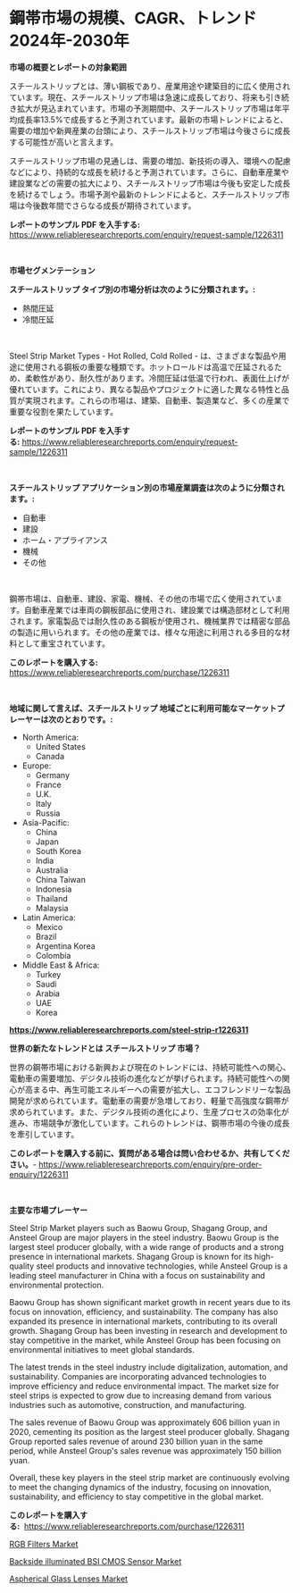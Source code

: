 <p><h1>鋼帯市場の規模、CAGR、トレンド 2024年-2030年</h1></p><p><strong>市場の概要とレポートの対象範囲</strong></p>
<p><p>スチールストリップとは、薄い鋼板であり、産業用途や建築目的に広く使用されています。現在、スチールストリップ市場は急速に成長しており、将来も引き続き拡大が見込まれています。市場の予測期間中、スチールストリップ市場は年平均成長率13.5%で成長すると予測されています。最新の市場トレンドによると、需要の増加や新興産業の台頭により、スチールストリップ市場は今後さらに成長する可能性が高いと言えます。</p><p>スチールストリップ市場の見通しは、需要の増加、新技術の導入、環境への配慮などにより、持続的な成長を続けると予測されています。さらに、自動車産業や建設業などの需要の拡大により、スチールストリップ市場は今後も安定した成長を続けるでしょう。市場予測や最新のトレンドによると、スチールストリップ市場は今後数年間でさらなる成長が期待されています。</p></p>
<p><strong>レポートのサンプル PDF を入手する:</strong> <a href="https://www.reliableresearchreports.com/enquiry/request-sample/1226311">https://www.reliableresearchreports.com/enquiry/request-sample/1226311</a></p>
<p>&nbsp;</p>
<p><strong>市場セグメンテーション</strong></p>
<p><strong>スチールストリップ タイプ別の市場分析は次のように分類されます。:</strong></p>
<p><ul><li>熱間圧延</li><li>冷間圧延</li></ul></p>
<p>&nbsp;</p>
<p><p>Steel Strip Market Types - Hot Rolled, Cold Rolled - は、さまざまな製品や用途に使用される鋼板の重要な種類です。ホットロールドは高温で圧延されるため、柔軟性があり、耐久性があります。冷間圧延は低温で行われ、表面仕上げが優れています。これにより、異なる製品やプロジェクトに適した異なる特性と品質が実現されます。これらの市場は、建築、自動車、製造業など、多くの産業で重要な役割を果たしています。</p></p>
<p><strong>レポートのサンプル PDF を入手する:</strong>&nbsp;<a href="https://www.reliableresearchreports.com/enquiry/request-sample/1226311">https://www.reliableresearchreports.com/enquiry/request-sample/1226311</a></p>
<p>&nbsp;</p>
<p><strong> スチールストリップ アプリケーション別の市場産業調査は次のように分類されます。:</strong></p>
<p><ul><li>自動車</li><li>建設</li><li>ホーム・アプライアンス</li><li>機械</li><li>その他</li></ul></p>
<p>&nbsp;</p>
<p><p>鋼帯市場は、自動車、建設、家電、機械、その他の市場で広く使用されています。自動車産業では車両の鋼板部品に使用され、建設業では構造部材として利用されます。家電製品では耐久性のある鋼板が使用され、機械業界では精密な部品の製造に用いられます。その他の産業では、様々な用途に利用される多目的な材料として重宝されています。</p></p>
<p><strong>このレポートを購入する:</strong>&nbsp; <a href="https://www.reliableresearchreports.com/purchase/1226311">https://www.reliableresearchreports.com/purchase/1226311</a></p>
<p>&nbsp;</p>
<p><strong>地域に関して言えば、スチールストリップ 地域ごとに利用可能なマーケットプレーヤーは次のとおりです。:</strong></p>
<p><ul>
    <li>
        North America:
        <ul>
            <li>United States</li>
            <li>Canada</li>
        </ul>
    </li>
    <li>
        Europe:
        <ul>
            <li>Germany</li>
            <li>France</li>
            <li>U.K.</li>
            <li>Italy</li>
            <li>Russia</li>
        </ul>
    </li>
    <li>
        Asia-Pacific:
        <ul>
            <li>China</li>
            <li>Japan</li>
            <li>South Korea</li>
            <li>India</li>
            <li>Australia</li>
            <li>China Taiwan</li>
            <li>Indonesia</li>
            <li>Thailand</li>
            <li>Malaysia</li>
        </ul>
    </li>
    <li>
        Latin America:
        <ul>
            <li>Mexico</li>
            <li>Brazil</li>
            <li>Argentina Korea</li>
            <li>Colombia</li>
        </ul>
    </li>
    <li>
        Middle East & Africa:
        <ul>
            <li>Turkey</li>
            <li>Saudi</li>
            <li>Arabia</li>
            <li>UAE</li>
            <li>Korea</li>
        </ul>
    </li>
    </ul></p>
<p><strong><a href="https://www.reliableresearchreports.com/steel-strip-r1226311">https://www.reliableresearchreports.com/steel-strip-r1226311</a></strong>&nbsp;</p>
<p><strong>世界の新たなトレンドとは スチールストリップ 市場？</strong></p>
<p><p>世界の鋼帯市場における新興および現在のトレンドには、持続可能性への関心、電動車の需要増加、デジタル技術の進化などが挙げられます。持続可能性への関心が高まる中、再生可能エネルギーへの需要が拡大し、エコフレンドリーな製品開発が求められています。電動車の需要が急増しており、軽量で高強度な鋼帯が求められています。また、デジタル技術の進化により、生産プロセスの効率化が進み、市場競争が激化しています。これらのトレンドは、鋼帯市場の今後の成長を牽引しています。</p></p>
<p><strong>このレポートを購入する前に、質問がある場合は問い合わせるか、共有してください。</strong>- <a href="https://www.reliableresearchreports.com/enquiry/pre-order-enquiry/1226311">https://www.reliableresearchreports.com/enquiry/pre-order-enquiry/1226311</a></p>
<p>&nbsp;</p>
<p><strong>主要な市場プレーヤー</strong></p>
<p><p>Steel Strip Market players such as Baowu Group, Shagang Group, and Ansteel Group are major players in the steel industry. Baowu Group is the largest steel producer globally, with a wide range of products and a strong presence in international markets. Shagang Group is known for its high-quality steel products and innovative technologies, while Ansteel Group is a leading steel manufacturer in China with a focus on sustainability and environmental protection.</p><p>Baowu Group has shown significant market growth in recent years due to its focus on innovation, efficiency, and sustainability. The company has also expanded its presence in international markets, contributing to its overall growth. Shagang Group has been investing in research and development to stay competitive in the market, while Ansteel Group has been focusing on environmental initiatives to meet global standards.</p><p>The latest trends in the steel industry include digitalization, automation, and sustainability. Companies are incorporating advanced technologies to improve efficiency and reduce environmental impact. The market size for steel strips is expected to grow due to increasing demand from various industries such as automotive, construction, and manufacturing.</p><p>The sales revenue of Baowu Group was approximately 606 billion yuan in 2020, cementing its position as the largest steel producer globally. Shagang Group reported sales revenue of around 230 billion yuan in the same period, while Ansteel Group's sales revenue was approximately 150 billion yuan.</p><p>Overall, these key players in the steel strip market are continuously evolving to meet the changing dynamics of the industry, focusing on innovation, sustainability, and efficiency to stay competitive in the global market.</p></p>
<p><strong>このレポートを購入する:</strong>&nbsp;&nbsp;<a href="https://www.reliableresearchreports.com/purchase/1226311">https://www.reliableresearchreports.com/purchase/1226311</a></p>
<p><p><a href="https://forested-sushi-9b0.notion.site/RGB-Filters-Market-Size-Reveals-the-Best-Marketing-Channels-In-Global-Industry-f2820a08ad674fcb803555c0c4e6d2d3">RGB Filters Market</a></p><p><a href="https://summer-dogwood-3e9.notion.site/Backside-illuminated-BSI-CMOS-Sensor-Market-Analysis-Its-CAGR-Market-Segmentation-and-Global-Indus-462ad7dea0ea4c0b80b0b15f6928e4a1">Backside illuminated BSI CMOS Sensor Market</a></p><p><a href="https://lydian-appliance-61d.notion.site/Aspherical-Glass-Lenses-Market-Exploring-Market-Share-Market-Trends-and-Future-Growth-6f72c72908454c62a4ba4bba6a699fd4">Aspherical Glass Lenses Market</a></p></p>